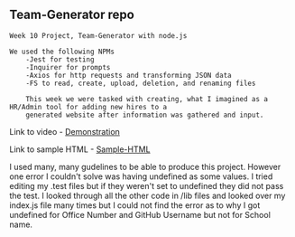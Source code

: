 ## Team-Generator repo
    Week 10 Project, Team-Generator with node.js

    We used the following NPMs
        -Jest for testing
        -Inquirer for prompts
        -Axios for http requests and transforming JSON data
        -FS to read, create, upload, deletion, and renaming files
        
        This week we were tasked with creating, what I imagined as a HR/Admin tool for adding new hires to a 
        generated website after information was gathered and input.

Link to video - [Demonstration](https://drive.google.com/file/d/1tV8yF5FQ_gjmOYnSwnI13IBRt4NvP2np/view?usp=sharing)

Link to sample HTML - [Sample-HTML](https://drive.google.com/file/d/15fKpKg2Ue5OibAlXuX7Rxeig_csrYWTi/view?usp=sharing)

I used many, many gudelines to be able to produce this project. However one error
I couldn't solve was having undefined as some values. I tried editing my .test files
but if they weren't set to undefined they did not pass the test. I looked through all the other
code in /lib files and looked over my index.js file many times but I could not find the error as to why 
I got undefined for Office Number and GitHub Username but not for School name.
